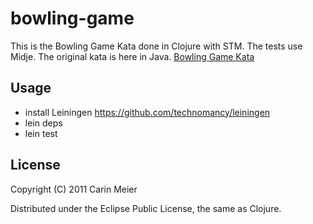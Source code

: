 # bowling-game

This is the Bowling Game Kata done in Clojure with STM. The tests use Midje.  The original kata is here in Java. [Bowling Game Kata]( http://butunclebob.com/ArticleS.UncleBob.TheBowlingGameKata)

## Usage

* install Leiningen <https://github.com/technomancy/leiningen>
* lein deps
* lein test


## License

Copyright (C) 2011 Carin Meier

Distributed under the Eclipse Public License, the same as Clojure.
